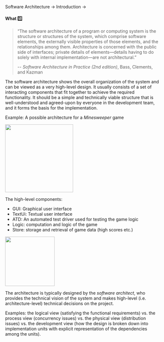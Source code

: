 <link rel="stylesheet" href="{{baseUrl}}/css/textbook.css">

<div class="website-content">

<div id="path">Software Architecture &rarr; Introduction &rarr;</div>

<div id="title">

#### What :one:

</div>

<div id="body">

> “The software architecture of a program or computing system is the structure or structures of the system, which comprise software elements,
> the externally visible properties of those elements, and the relationships among them. Architecture is concerned with the public side of interfaces;
> private details of elements—details having to do solely with internal implementation—are not architectural.”
>
> -- _Software Architecture in Practice (2nd edition)_, Bass, Clements, and Kazman

The software architecture shows the overall organization of the system and can be viewed as a very high-level design. It usually consists of a set of interacting components that fit together to achieve the required functionality. It should be a simple and technically viable structure that is well-understood and agreed-upon by everyone in the development team, and it forms the basis for the implementation.

<tip-box>

Example: A possible architecture for a _Minesweeper_ game

<img src="{{baseUrl}}/architecture/introduction/what/images/minesweeper.png" height="220" />
<p/>

The high-level components:
* GUI: Graphical user interface
* TextUi: Textual user interface
* ATD: An automated test driver used for testing the game logic
* Logic: computation and logic of the game
* Store: storage and retrieval of game data (high scores etc.)

<img src="{{baseUrl}}/architecture/introduction/what/images/minesweeperArchitecture.png" height="160" />
<p/>

</tip-box>

The architecture is typically designed by the _software architect_, who provides the technical vision of the system and makes high-level (i.e. architecture-level) technical decisions on the project.

<tip-box>

Examples: the logical view (satisfying the functional requirements) vs. the process view (concurrency issues) vs. the physical view (distribution issues) vs. the development view (how the design is broken down into implementation units with explicit representation of the dependencies among the units).

</tip-box>

</div>

<div id="extras">

<include src="exercises.md" />

<div>

</div>
